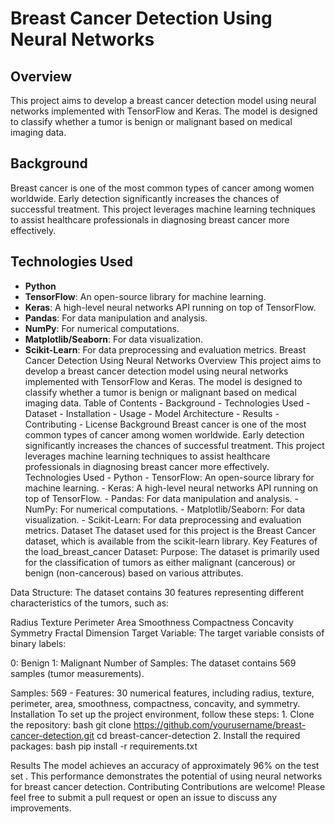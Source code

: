 # Breast Cancer Detection Using Neural Networks

## Overview
This project aims to develop a breast cancer detection model using neural networks implemented with TensorFlow and Keras. The model is designed to classify whether a tumor is benign or malignant based on medical imaging data.


## Background
Breast cancer is one of the most common types of cancer among women worldwide. Early detection significantly increases the chances of successful treatment. This project leverages machine learning techniques to assist healthcare professionals in diagnosing breast cancer more effectively.

## Technologies Used
- **Python**
- **TensorFlow**: An open-source library for machine learning.
- **Keras**: A high-level neural networks API running on top of TensorFlow.
- **Pandas**: For data manipulation and analysis.
- **NumPy**: For numerical computations.
- **Matplotlib/Seaborn**: For data visualization.
- **Scikit-Learn**: For data preprocessing and evaluation metrics.
Breast Cancer Detection Using Neural Networks
Overview This project aims to develop a breast cancer detection model using neural networks implemented with TensorFlow and Keras. The model is designed to classify whether a tumor is benign or malignant based on medical imaging data.
Table of Contents - Background - Technologies Used - Dataset - Installation - Usage - Model Architecture - Results - Contributing - License
Background Breast cancer is one of the most common types of cancer among women worldwide. Early detection significantly increases the chances of successful treatment. This project leverages machine learning techniques to assist healthcare professionals in diagnosing breast cancer more effectively.
Technologies Used - Python - TensorFlow: An open-source library for machine learning. - Keras: A high-level neural networks API running on top of TensorFlow. - Pandas: For data manipulation and analysis. - NumPy: For numerical computations. - Matplotlib/Seaborn: For data visualization. - Scikit-Learn: For data preprocessing and evaluation metrics.
Dataset The dataset used for this project is the Breast Cancer dataset, which is available from the scikit-learn library.  Key Features of the load_breast_cancer Dataset:
Purpose: The dataset is primarily used for the classification of tumors as either malignant (cancerous) or benign (non-cancerous) based on various attributes.

Data Structure: The dataset contains 30 features representing different characteristics of the tumors, such as:

Radius
Texture
Perimeter
Area
Smoothness
Compactness
Concavity
Symmetry
Fractal Dimension
Target Variable: The target variable consists of binary labels:

0: Benign
1: Malignant
Number of Samples: The dataset contains 569 samples (tumor measurements).

Samples: 569 - Features: 30 numerical features, including radius, texture, perimeter, area, smoothness, compactness, concavity, and symmetry.
Installation To set up the project environment, follow these steps: 1. Clone the repository: bash git clone https://github.com/yourusername/breast-cancer-detection.git cd breast-cancer-detection 2. Install the required packages: bash pip install -r requirements.txt

Results The model achieves an accuracy of approximately 96% on the test set . This performance demonstrates the potential of using neural networks for breast cancer detection.
Contributing Contributions are welcome! Please feel free to submit a pull request or open an issue to discuss any improvements.

